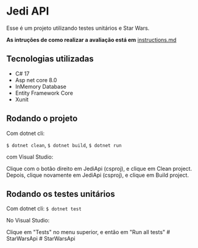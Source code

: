 # Jedi API

Esse é um projeto utilizando testes unitários e Star Wars.


**As intruções de como realizar a avaliação está em** [instructions.md](https://github.com/DS-ETECHAS/StarWarsApi/blob/main/instructions.md)

## Tecnologias utilizadas
- C# 17
- Asp net core 8.0
- InMemory Database
- Entity Framework Core
- Xunit

## Rodando o projeto

Com dotnet cli:

`$ dotnet clean`,
`$ dotnet build`,
`$ dotnet run`


com Visual Studio:

Clique com o botão direito em JediApi (csproj), e clique em Clean project.
Depois, clique novamente em JediApi (csproj), e clique em Build project.

## Rodando os testes unitários

Com dotnet cli:
`$ dotnet test`

No Visual Studio:

Clique em "Tests" no menu superior, e então em "Run all tests"
#   S t a r W a r s A p i  
 #   S t a r W a r s A p i  
 